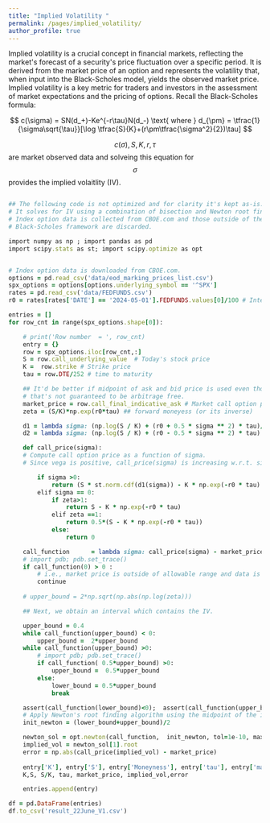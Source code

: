 ```yaml
---
title: "Implied Volatility "
permalink: /pages/implied_volatility/
author_profile: true
---
```


Implied volatility is a crucial concept in financial markets, reflecting the market's forecast of a security's price fluctuation over a specific period. It is derived from the market price of an option and represents the volatility that, when input into the Black-Scholes model, yields the observed market price. Implied volatility is a key metric for traders and investors in the assessment of market expectations and the pricing of options. Recall the Black-Scholes formula:

$$
c(\sigma) = SN(d_+)-Ke^{-r\tau}N(d_-) \text{ where } d_{\pm} = \tfrac{1}{\sigma\sqrt{\tau}}[\log \tfrac{S}{K}+(r\pm\tfrac{\sigma^2}{2})\tau]
$$

$$c(\sigma), S, K, r, \tau$$ are market observed data and solveing this equation for $$\sigma$$ provides the implied volaitlity (IV). 

```rb

## The following code is not optimized and for clarity it's kept as-is. 
# It solves for IV using a combination of bisection and Newton root finding algorithm.  
# Index option data is collected from CBOE.com and those outside of the allowable range within the 
# Black-Scholes framework are discarded. 

import numpy as np ; import pandas as pd 
import scipy.stats as st; import scipy.optimize as opt


# Index option data is downloaded from CBOE.com.
options = pd.read_csv('data/eod_marking_prices_list.csv')
spx_options = options[options.underlying_symbol == '^SPX']
rates = pd.read_csv('data/FEDFUNDS.csv')
r0 = rates[rates['DATE'] == '2024-05-01'].FEDFUNDS.values[0]/100 # Interest rate

entries = []
for row_cnt in range(spx_options.shape[0]):

    # print('Row number  = ', row_cnt)
    entry = {}
    row = spx_options.iloc[row_cnt,:]
    S = row.call_underlying_value  # Today's stock price
    K =  row.strike # Strike price
    tau = row.DTE/252 # time to maturity

    ## It'd be better if midpoint of ask and bid price is used even though
    # that's not guaranteed to be arbitrage free. 
    market_price = row.call_final_indicative_ask # Market call option price
    zeta = (S/K)*np.exp(r0*tau) ## forward moneyess (or its inverse)

    d1 = lambda sigma: (np.log(S / K) + (r0 + 0.5 * sigma ** 2) * tau)/(sigma * np.sqrt(tau))
    d2 = lambda sigma: (np.log(S / K) + (r0 - 0.5 * sigma ** 2) * tau) / (sigma * np.sqrt(tau))

    def call_price(sigma):
    # Compute call option price as a function of sigma.  
    # Since vega is positive, call_price(sigma) is increasing w.r.t. sigma.

        if sigma >0:
            return (S * st.norm.cdf(d1(sigma)) - K * np.exp(-r0 * tau) * st.norm.cdf(d2(sigma)))
        elif sigma == 0:
            if zeta>1:
                return S - K * np.exp(-r0 * tau) 
            elif zeta ==1:
                return 0.5*(S - K * np.exp(-r0 * tau))
            else:
                return 0

    call_function      = lambda sigma: call_price(sigma) - market_price
    # import pdb; pdb.set_trace()
    if call_function(0) > 0 : 
        # i.e., market price is outside of allowable range and data is discarded
        continue
    
    # upper_bound = 2*np.sqrt(np.abs(np.log(zeta)))

    ## Next, we obtain an interval which contains the IV.

    upper_bound = 0.4
    while call_function(upper_bound) < 0: 
        upper_bound =  2*upper_bound
    while call_function(upper_bound) >0:
        # import pdb; pdb.set_trace()
        if call_function( 0.5*upper_bound) >0:
            upper_bound =  0.5*upper_bound
        else: 
            lower_bound = 0.5*upper_bound
            break 

    assert(call_function(lower_bound)<0);  assert(call_function(upper_bound)>0)  
    # Apply Newton's root finding algorithm using the midpoint of the interval above.
    init_newton = (lower_bound+upper_bound)/2

    newton_sol = opt.newton(call_function,  init_newton, tol=1e-10, maxiter=1000, disp=True, full_output=True)
    implied_vol = newton_sol[1].root
    error = np.abs(call_price(implied_vol) - market_price)
    
    entry['K'], entry['S'], entry['Moneyness'], entry['tau'], entry['market_price'],entry['IV'],entry['error'] = \
    K,S, S/K, tau, market_price, implied_vol,error

    entries.append(entry)

df = pd.DataFrame(entries)
df.to_csv('result_22June_V1.csv')
```
